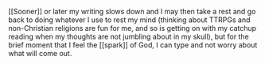 [[Sooner]] or later my writing slows down and I may then take a rest and go back to doing whatever I use to rest my mind (thinking about TTRPGs and non-Christian religions are fun for me, and so is getting on with my catchup reading when my thoughts are not jumbling about in my skull), but for the brief moment that I feel the [[spark]] of God, I can type and not worry about what will come out. 